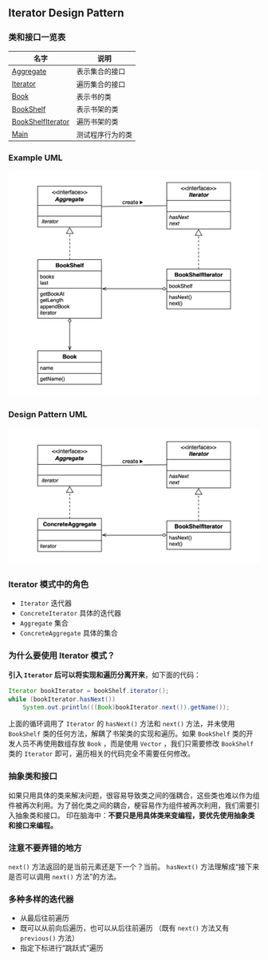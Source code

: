 ## Iterator Design Pattern

### 类和接口一览表

| 名字                                          | 说明             |
| --------------------------------------------- | ---------------- |
| [Aggregate](./Aggregate.java)                 | 表示集合的接口   |
| [Iterator](./Iterator.java)                   | 遍历集合的接口   |
| [Book](./Book.java)                           | 表示书的类       |
| [BookShelf](./BookShelf.java)                 | 表示书架的类     |
| [BookShelfIterator](./BookShelfIterator.java) | 遍历书架的类     |
| [Main](./Main.java)                           | 测试程序行为的类 |

### Example UML

![Iterator Example](./resource/Iterator-example.png)

### Design Pattern UML

![Iterator Example](./resource/Iterator.png)

### Iterator 模式中的角色

- `Iterator` 迭代器
- `ConcreteIterator` 具体的迭代器
- `Aggregate` 集合
- `ConcreteAggregate` 具体的集合

### 为什么要使用 Iterator 模式？

**引入 `Iterator` 后可以将实现和遍历分离开来**，如下面的代码：

```java
Iterator bookIterator = bookShelf.iterator();
while (bookIterator.hasNext())
    System.out.println(((Book)bookIterator.next()).getName());
```

上面的循环调用了 `Iterator` 的 `hasNext()` 方法和 `next()` 方法，并未使用 `BookShelf` 类的任何方法，解耦了书架类的实现和遍历。如果 `BookShelf` 类的开发人员不再使用数组存放 `Book` ，而是使用 `Vector` ，我们只需要修改 `BookShelf` 类的 `Iterator` 即可，遍历相关的代码完全不需要任何修改。

### 抽象类和接口

如果只用具体的类来解决问题，很容易导致类之间的强耦合，这些类也难以作为组件被再次利用。为了弱化类之间的耦合，梗容易作为组件被再次利用，我们需要引入抽象类和接口。
印在脑海中：**不要只是用具体类来变编程，要优先使用抽象类和接口来编程。**

### 注意不要弄错的地方

`next()` 方法返回的是当前元素还是下一个？当前。
`hasNext()` 方法理解成“接下来是否可以调用 `next()` 方法”的方法。

### 多种多样的迭代器

- 从最后往前遍历
- 既可以从前向后遍历，也可以从后往前遍历 （既有 `next()` 方法又有 `previous()` 方法）
- 指定下标进行“跳跃式”遍历

